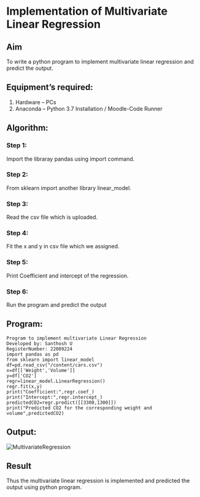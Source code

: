 # Implementation of Multivariate Linear Regression
## Aim
To write a python program to implement multivariate linear regression and predict the output.

## Equipment’s required:
1.	Hardware – PCs
2.	Anaconda – Python 3.7 Installation / Moodle-Code Runner

## Algorithm:
### Step 1:
Import the libraray pandas using import command.

### Step 2:
From sklearn import another library linear_model.

### Step 3:
Read the csv file which is uploaded.

### Step 4:
Fit the x and y in csv file which we assigned.

### Step 5:
Print Coefficient and intercept of the regression.

### Step 6:
Run the program and predict the output

## Program:
```
Program to implement multivariate Linear Regression 
Developed by: Santhosh U
RegisterNumber: 22009224
import pandas as pd
from sklearn import linear_model
df=pd.read_csv("/content/cars.csv")
x=df[['Weight','Volume']]
y=df['CO2']
regr=linear_model.LinearRegression()
regr.fit(x,y)
print("Coefficient:",regr.coef_)
print("Intercept:",regr.intercept_)
predictedCO2=regr.predict([[3300,1300]])
print("Predicted CO2 for the corresponding weight and volume",predictedCO2)
```
## Output:
![MultivariateRegression](https://user-images.githubusercontent.com/119477975/214834269-3bbc4bff-6b3c-42b0-8b7a-fc424889123e.png)

## Result
Thus the multivariate linear regression is implemented and predicted the output using python program.
